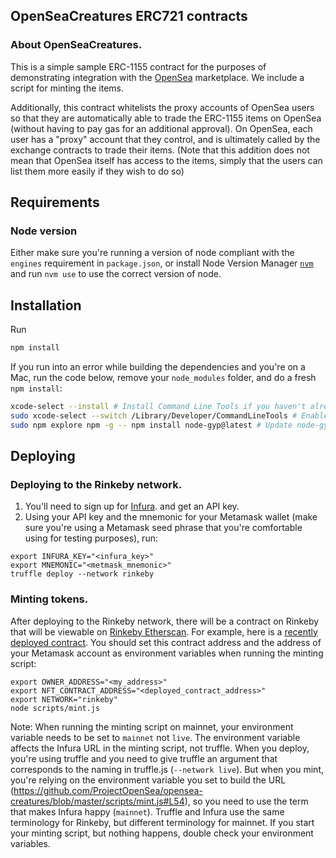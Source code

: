 ## OpenSeaCreatures ERC721 contracts

### About OpenSeaCreatures.

This is a  simple sample ERC-1155 contract for the purposes of demonstrating integration with the [OpenSea](https://opensea.io) marketplace. We include a script for minting the items.

Additionally, this contract whitelists the proxy accounts of OpenSea users so that they are automatically able to trade the ERC-1155 items on OpenSea (without having to pay gas for an additional approval). On OpenSea, each user has a "proxy" account that they control, and is ultimately called by the exchange contracts to trade their items. (Note that this addition does not mean that OpenSea itself has access to the items, simply that the users can list them more easily if they wish to do so)

## Requirements

### Node version

Either make sure you're running a version of node compliant with the `engines` requirement in `package.json`, or install Node Version Manager [`nvm`](https://github.com/creationix/nvm) and run `nvm use` to use the correct version of node.

## Installation

Run
```bash
npm install
```

If you run into an error while building the dependencies and you're on a Mac, run the code below, remove your `node_modules` folder, and do a fresh `npm install`:

```bash
xcode-select --install # Install Command Line Tools if you haven't already.
sudo xcode-select --switch /Library/Developer/CommandLineTools # Enable command line tools
sudo npm explore npm -g -- npm install node-gyp@latest # Update node-gyp
```

## Deploying

### Deploying to the Rinkeby network.

1. You'll need to sign up for [Infura](https://infura.io). and get an API key.
2. Using your API key and the mnemonic for your Metamask wallet (make sure you're using a Metamask seed phrase that you're comfortable using for testing purposes), run:

```
export INFURA_KEY="<infura_key>"
export MNEMONIC="<metmask_mnemonic>"
truffle deploy --network rinkeby
```

### Minting tokens.

After deploying to the Rinkeby network, there will be a contract on Rinkeby that will be viewable on [Rinkeby Etherscan](https://rinkeby.etherscan.io). For example, here is a [recently deployed contract](https://rinkeby.etherscan.io/address/0xeba05c5521a3b81e23d15ae9b2d07524bc453561). You should set this contract address and the address of your Metamask account as environment variables when running the minting script:

```
export OWNER_ADDRESS="<my_address>"
export NFT_CONTRACT_ADDRESS="<deployed_contract_address>"
export NETWORK="rinkeby"
node scripts/mint.js
```

Note: When running the minting script on mainnet, your environment variable needs to be set to `mainnet` not `live`.  The environment variable affects the Infura URL in the minting script, not truffle. When you deploy, you're using truffle and you need to give truffle an argument that corresponds to the naming in truffle.js (`--network live`).  But when you mint, you're relying on the environment variable you set to build the URL (https://github.com/ProjectOpenSea/opensea-creatures/blob/master/scripts/mint.js#L54), so you need to use the term that makes Infura happy (`mainnet`).  Truffle and Infura use the same terminology for Rinkeby, but different terminology for mainnet.  If you start your minting script, but nothing happens, double check your environment variables.